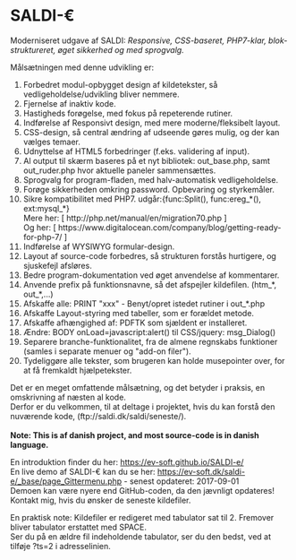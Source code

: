 # SALDI-€
Moderniseret udgave af SALDI: <i>Responsive, CSS-baseret, PHP7-klar, blok-struktureret, øget sikkerhed og med sprogvalg.</i>

Målsætningen med denne udvikling er:
<ol type="1">
<li>  Forbedret modul-opbygget design af kildetekster, så vedligeholdelse/udvikling bliver nemmere.
<li>  Fjernelse af inaktiv kode.
<li>  Hastigheds forøgelse, med fokus på repeterende rutiner.
<li>  Indførelse af Responsivt design, med mere moderne/fleksibelt layout.
<li>  CSS-design, så central ændring af udseende gøres mulig, og der kan vælges temaer.
<li>  Udnyttelse af HTML5 forbedringer (f.eks. validering af input).
<li>  Al output til skærm baseres på et nyt bibliotek: out_base.php, samt out_ruder.php hvor aktuelle paneler sammensættes.
<li>  Sprogvalg for program-fladen, med halv-automatisk vedligeholdelse.
<li>  Forøge sikkerheden omkring password. Opbevaring og styrkemåler.
<li>  Sikre kompatibilitet med PHP7. udgår:{func:Split(), func:ereg_*(), ext:mysql_*}<br> 
     Mere her: [ http://php.net/manual/en/migration70.php ]<br> 
     Og her: [ https://www.digitalocean.com/company/blog/getting-ready-for-php-7/ ]
<li>  Indførelse af WYSIWYG formular-design.
<li>  Layout af source-code forbedres, så strukturen forstås hurtigere, og sjuskefejl afsløres.
<li>  Bedre program-dokumentation ved øget anvendelse af kommentarer.
<li>  Anvende prefix på funktionsnavne, så det afspejler kildefilen. (htm_*, out_*,...)
<li>  Afskaffe alle:  PRINT "xxx" - Benyt/opret istedet rutiner i out_*.php
<li>  Afskaffe Layout-styring med tabeller, som er forældet metode.
<li>  Afskaffe afhængighed af: PDFTK som sjældent er installeret.
<li>  Ændre: BODY onLoad=javascript:alert() til CSS/jquery: msg_Dialog()
<li>  Separere branche-funktionalitet, fra de almene regnskabs funktioner (samles i separate menuer og "add-on filer").
<li>  Tydeliggøre alle tekster, som brugeren kan holde musepointer over, for at få fremkaldt hjælpetekster.
</ol>
Det er en meget omfattende målsætning, og det betyder i praksis, en omskrivning af næsten al kode.<br>
Derfor er du velkommen, til at deltage i projektet, hvis du kan forstå den nuværende kode, (ftp://saldi.dk/saldi/seneste/).<br>
<br>
<b>Note: This is af danish project, and most source-code is in danish language.</b>

En introduktion finder du her: https://ev-soft.github.io/SALDI-e/<br>
En live demo af SALDI-€ kan du se her: https://ev-soft.dk/saldi-e/_base/page_Gittermenu.php - senest opdateret: 2017-09-01<br>
Demoen kan være nyere end GitHub-coden, da den jævnligt opdateres! Kontakt mig, hvis du ønsker de seneste kildefiler.

En praktisk note: Kildefiler er redigeret med tabulator sat til 2. Fremover bliver tabulator erstattet med SPACE.<br>
Ser du på en ældre fil indeholdende tabulator, ser du den bedst, ved at tilføje ?ts=2 i adresselinien. 
